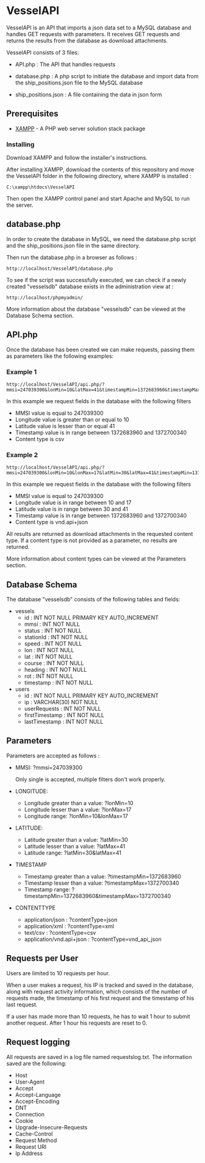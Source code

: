 # VesselAPI

VesselAPI is an API that imports a json data set to a MySQL database and handles GET requests with parameters. It receives GET requests and returns the results from the database as download attachments.


VesselAPI consists of 3 files:



* API.php : The API that handles requests

* database.php : A php script to initiate the database and import data from the ship_positions.json file to the MySQL database

* ship_positions.json : A file containing the data in json form



## Prerequisites

* [XAMPP](https://www.apachefriends.org/index.html) - A PHP web server solution stack package


### Installing


Download XAMPP and follow the installer's instructions.


After installing XAMPP, download the contents of this repository and move the VesselAPI folder in the following directory, where XAMPP is installed :

```
C:\xampp\htdocs\VesselAPI
```

Then open the XAMPP control panel and start Apache and MySQL to run the server.


## database.php


In order to create the database in MySQL, we need the database.php script and the ship_positions.json file in the same directory. 


Then run the database.php in a browser as follows :

```
http://localhost/VesselAPI/database.php
```


To see if the script was successfully executed, we can check if a newly created "vesselsdb" database exists in the administration view at :

```
http://localhost/phpmyadmin/
```

More information about the database "vesselsdb" can be viewed at the Database Schema section.


## API.php


Once the database has been created we can make requests, passing them as parameters like the following examples: 


### Example 1

```
http://localhost/VesselAPI/api.php/?mmsi=247039300&lonMin=10&latMax=41&timestampMin=1372683960&timestampMax=1372700340&contentType=csv
```


In this example we request fields in the database with the following filters 

* MMSI value is equal to 247039300
* Longitude value is greater than or equal to 10
* Latitude value is lesser than or equal 41
* Timestamp value is in range between 1372683960 and 1372700340
* Content type is csv


### Example 2
```
http://localhost/VesselAPI/api.php/?mmsi=247039300&lonMin=10&lonMax=17&latMin=30&latMax=41&timestampMin=1372683960&timestampMax=1372700340&contentType=vnd_api_json
```


In this example we request fields in the database with the following filters 

* MMSI value is equal to 247039300
* Longitude value is in range between 10 and 17
* Latitude value is in range between 30 and 41
* Timestamp value is in range between 1372683960 and 1372700340
* Content type is vnd.api+json


All results are returned as download attachments in the requested content type. If a content type is not provided as a parameter, no results are returned.


More information about content types can be viewed at the Parameters section.


## Database Schema


The database "vesselsdb" consists of the following tables and fields: 


* vessels
  * id : INT NOT NULL PRIMARY KEY AUTO_INCREMENT
  * mmsi : INT NOT NULL
  * status : INT NOT NULL
  * stationId : INT NOT NULL
  * speed : INT NOT NULL
  * lon : INT NOT NULL
  * lat : INT NOT NULL
  * course : INT NOT NULL
  * heading : INT NOT NULL
  * rot : INT NOT NULL
  * timestamp : INT NOT NULL
* users
  * id : INT NOT NULL PRIMARY KEY AUTO_INCREMENT
  * ip : VARCHAR(30) NOT NULL
  * userRequests : INT NOT NULL
  * firstTimestamp : INT NOT NULL
  * lastTimestamp : INT NOT NULL


## Parameters


Parameters are accepted as follows :

* MMSI: ?mmsi=247039300 
  
  Only single is accepted, multiple filters don't work properly.

* LONGITUDE:
  * Longitude greater than a value: ?lonMin=10
  * Longitude lesser than a value: ?lonMax=17
  * Longitude range: ?lonMin=10&lonMax=17

* LATITUDE:
  * Latitude greater than a value: ?latMin=30
  * Latitude lesser than a value: ?latMax=41
  * Latitude range: ?latMin=30&latMax=41

* TIMESTAMP
  * Timestamp greater than a value: ?timestampMin=1372683960
  * Timestamp lesser than a value: ?timestampMax=1372700340
  * Timestamp range: ?timestampMin=1372683960&timestampMax=1372700340


* CONTENTTYPE
  * application/json : ?contentType=json
  * application/xml : ?contentType=xml
  * text/csv : ?contentType=csv
  * application/vnd.api+json : ?contentType=vnd_api_json



## Requests per User

Users are limited to 10 requests per hour.

When a user makes a request, his IP is tracked and saved in the database, along with request activity information, which consists of the number of requests made, the timestamp of his first request and the timestamp of his last request.

If a user has made more than 10 requests, he has to wait 1 hour to submit another request. After 1 hour his requests are reset to 0.

## Request logging


All requests are saved in a log file named requestslog.txt. The information saved are the following: 

* Host
* User-Agent
* Accept
* Accept-Language
* Accept-Encoding
* DNT
* Connection
* Cookie
* Upgrade-Insecure-Requests
* Cache-Control
* Request Method
* Request URI
* Ip Address

